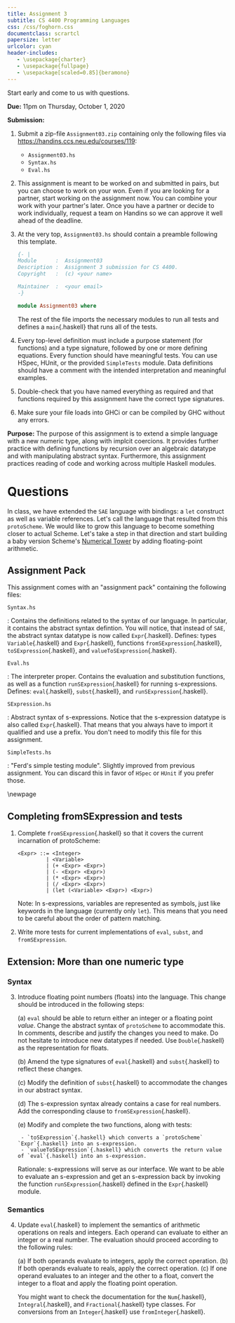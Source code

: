```yaml
---
title: Assignment 3
subtitle: CS 4400 Programming Languages
css: /css/foghorn.css
documentclass: scrartcl
papersize: letter
urlcolor: cyan
header-includes:
   - \usepackage{charter}
   - \usepackage{fullpage}
   - \usepackage[scaled=0.85]{beramono}
---
```


Start early and come to us with questions.

**Due:** 11pm on Thursday, October 1, 2020 

**Submission:** 

1. Submit a zip-file `Assignment03.zip` containing only the following files via <https://handins.ccs.neu.edu/courses/119>:
    - `Assignment03.hs`
    - `Syntax.hs`
    - `Eval.hs`

2. This assignment is meant to be worked on and submitted in pairs, but you can choose to work on your won. Even if you are looking for a partner, start working on the assignment now. You can combine your work with your partner's later. Once you have a partner or decide to work individually, request a team on Handins so we can approve it well ahead of the deadline.

3. At the very top, `Assignment03.hs` should contain a preamble following this template.

    ```haskell
    {- |
    Module      :  Assignment03
    Description :  Assignment 3 submission for CS 4400.
    Copyright   :  (c) <your name>

    Maintainer  :  <your email>
    -}

    module Assignment03 where
    ```

   The rest of the file imports the necessary modules to run all tests and defines a `main`{.haskell} that runs all of the tests. 

4. Every top-level definition must include a purpose statement (for functions) and a type signature, followed by one or more defining equations. Every function should have meaningful tests. You can use HSpec, HUnit, or the provided `SimpleTests` module. Data definitions should have a comment with the intended interpretation and meaningful examples.

5. Double-check that you have named everything as required and that functions required by this assignment have the correct type signatures.

6. Make sure your file loads into GHCi or can be compiled by GHC without any errors.

**Purpose:** The purpose of this assignment is to extend a simple language with a new numeric type, along with implcit coercions. It provides further practice with defining functions by recursion over an algebraic datatype and with manipulating abstract syntax. Furthermore, this assignment practices reading of code and working across multiple Haskell modules.


# Questions

In class, we have extended the `SAE` language with bindings: a `let` construct as well as variable references. Let's call the language that resulted from this `protoScheme`. We would like to grow this language to become something closer to actual Scheme. Let's take a step in that direction and start building a baby version Scheme's [Numerical Tower](https://en.wikipedia.org/wiki/Numerical_tower) by adding floating-point arithmetic.

## Assignment Pack

This assignment comes with an "assignment pack" containing the following files:

`Syntax.hs`

: Contains the definitions related to the syntax of our language. In particular, it contains the abstract syntax defintion. You will notice, that instead of `SAE`, the abstract syntax datatype is now called `Expr`{.haskell}. Defines: types `Variable`{.haskell} and `Expr`{.haskell}, functions `fromSExpression`{.haskell}, `toSExpression`{.haskell}, and `valueToSExpression`{.haskell}.

`Eval.hs`

: The interpreter proper. Contains the evaluation and substitution functions, as well as a function `runSExpression`{.haskell} for running s-expressions. Defines: `eval`{.haskell}, `subst`{.haskell}, and `runSExpression`{.haskell}.

`SExpression.hs`

: Abstract syntax of s-expressions. Notice that the s-expression datatype is also called `Expr`{.haskell}. That means that you always have to import it qualified and use a prefix. You don't need to modify this file for this assignment.

`SimpleTests.hs`

: "Ferd's simple testing module". Slightly improved from previous assignment. You can discard this in favor of `HSpec` or `HUnit` if you prefer those.


\newpage

## Completing fromSExpression and tests

1. Complete `fromSExpression`{.haskell} so that it covers the current incarnation of protoScheme:

    ```
    <Expr> ::= <Integer>
             | <Variable>
             | (+ <Expr> <Expr>)
             | (- <Expr> <Expr>)
             | (* <Expr> <Expr>)
             | (/ <Expr> <Expr>)
             | (let (<Variable> <Expr>) <Expr>)
    ```

   Note: In s-expressions, variables are represented as symbols, just like keywords in the language (currently only `let`). This means that you need to be careful about the order of pattern matching.

2. Write more tests for current implementations of `eval`, `subst`, and `fromSExpression`.

## Extension: More than one numeric type

### Syntax

3. Introduce floating point numbers (floats) into the language. This change should be introduced in the following steps:
  
    (a) `eval` should be able to return either an integer or a floating point *value*. Change the abstract syntax of `protoScheme` to accommodate this. In comments, describe and justify the changes you need to make. Do not hesitate to introduce new datatypes if needed. Use `Double`{.haskell} as the representation for floats.

    <!--  - The abstract syntax of `Expr` has to be split into expressions `Expr` and values `Value`. -->

    <!-- - Design a new datatype `Value` for the different kinds of values in `Syntax`. -->

    <!-- - Adjust the `Expr` datatype appropriately. Remember, values need to be part of the abstract syntax. -->

    (b) Amend the type signatures of `eval`{.haskell} and `subst`{.haskell} to reflect these changes.

    (c) Modify the definition of `subst`{.haskell} to accommodate the changes in our abstract syntax.

    (d) The s-expression syntax already contains a case for real numbers. Add the corresponding clause to `fromSExpression`{.haskell}.

    (e) Modify and complete the two functions, along with tests: 

        - `toSExpression`{.haskell} which converts a `protoScheme` `Expr`{.haskell} into an s-expression. 
        - `valueToSExpression`{.haskell} which converts the return value of `eval`{.haskell} into an s-expression.

    Rationale: s-expressions will serve as our interface. We want to be able to evaluate an s-expression and get an s-expression back by invoking the function `runSExpression`{.haskell} defined in the `Expr`{.haskell} module.

### Semantics

4. Update `eval`{.haskell} to implement the semantics of arithmetic operations on reals and integers. Each operand can evaluate to either an integer or a real number. The evaluation should proceed according to the following rules:

   (a) If both operands evaluate to integers, apply the correct operation.
   (b) If both operands evaluate to reals, apply the correct operation.
   (c) If one operand evaluates to an integer and the other to a float, convert the integer to a float and apply the floating point operation.

   You might want to check the documentation for the `Num`{.haskell}, `Integral`{.haskell}, and `Fractional`{.haskell} type classes. For conversions from an `Integer`{.haskell} use `fromInteger`{.haskell}.

 <!--   Note: if you implement (a) and (b), but let the evaluation result in error if the operands are not compatible, you will get partial points. -->


